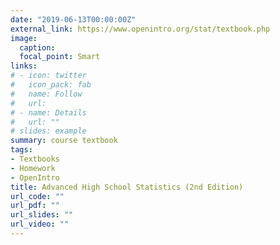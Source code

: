 ```yaml
---
date: "2019-06-13T00:00:00Z"
external_link: https://www.openintro.org/stat/textbook.php
image:
  caption: 
  focal_point: Smart
links:
# - icon: twitter
#   icon_pack: fab
#   name: Follow
#   url:
# - name: Details
#   url: ""
# slides: example
summary: course textbook
tags:
- Textbooks
- Homework
- OpenIntro
title: Advanced High School Statistics (2nd Edition)
url_code: ""
url_pdf: ""
url_slides: ""
url_video: ""
---
```


